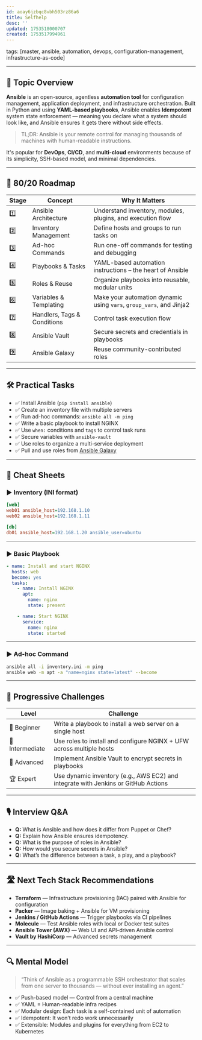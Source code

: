 ```yaml
---
id: aoay6jzbqc8vbh503rz86a6
title: Selfhelp
desc: ''
updated: 1753518000707
created: 1753517994961
---
```

tags: [master, ansible, automation, devops, configuration-management, infrastructure-as-code]

---

## 📌 Topic Overview

**Ansible** is an open-source, agentless **automation tool** for configuration management, application deployment, and infrastructure orchestration. Built in Python and using **YAML-based playbooks**, Ansible enables **Idempotent** system state enforcement — meaning you declare what a system should look like, and Ansible ensures it gets there without side effects.

> TL;DR: Ansible is your remote control for managing thousands of machines with human-readable instructions.

It's popular for **DevOps**, **CI/CD**, and **multi-cloud** environments because of its simplicity, SSH-based model, and minimal dependencies.

---

## 🚀 80/20 Roadmap

| Stage | Concept                      | Why It Matters                                                        |
|-------|------------------------------|------------------------------------------------------------------------|
| 1️⃣    | Ansible Architecture         | Understand inventory, modules, plugins, and execution flow            |
| 2️⃣    | Inventory Management         | Define hosts and groups to run tasks on                               |
| 3️⃣    | Ad-hoc Commands              | Run one-off commands for testing and debugging                        |
| 4️⃣    | Playbooks & Tasks            | YAML-based automation instructions – the heart of Ansible             |
| 5️⃣    | Roles & Reuse                | Organize playbooks into reusable, modular units                       |
| 6️⃣    | Variables & Templating       | Make your automation dynamic using `vars`, `group_vars`, and Jinja2   |
| 7️⃣    | Handlers, Tags & Conditions | Control task execution flow                                           |
| 8️⃣    | Ansible Vault                | Secure secrets and credentials in playbooks                           |
| 9️⃣    | Ansible Galaxy               | Reuse community-contributed roles                                     |

---

## 🛠️ Practical Tasks

- ✅ Install Ansible (`pip install ansible`)  
- ✅ Create an inventory file with multiple servers  
- ✅ Run ad-hoc commands: `ansible all -m ping`  
- ✅ Write a basic playbook to install NGINX  
- ✅ Use `when:` conditions and `tags` to control task runs  
- ✅ Secure variables with `ansible-vault`  
- ✅ Use roles to organize a multi-service deployment  
- ✅ Pull and use roles from [Ansible Galaxy](https://galaxy.ansible.com)

---

## 🧾 Cheat Sheets

### ▶️ Inventory (INI format)

```ini
[web]
web01 ansible_host=192.168.1.10
web02 ansible_host=192.168.1.11

[db]
db01 ansible_host=192.168.1.20 ansible_user=ubuntu
````

---

### ▶️ Basic Playbook

```yaml
- name: Install and start NGINX
  hosts: web
  become: yes
  tasks:
    - name: Install NGINX
      apt:
        name: nginx
        state: present

    - name: Start NGINX
      service:
        name: nginx
        state: started
```

---

### ▶️ Ad-hoc Command

```bash
ansible all -i inventory.ini -m ping
ansible web -m apt -a "name=nginx state=latest" --become
```

---

## 🎯 Progressive Challenges

| Level           | Challenge                                                                          |
| --------------- | ---------------------------------------------------------------------------------- |
| 🥉 Beginner     | Write a playbook to install a web server on a single host                          |
| 🥈 Intermediate | Use roles to install and configure NGINX + UFW across multiple hosts               |
| 🥇 Advanced     | Implement Ansible Vault to encrypt secrets in playbooks                            |
| 🏆 Expert       | Use dynamic inventory (e.g., AWS EC2) and integrate with Jenkins or GitHub Actions |

---

## 🎙️ Interview Q\&A

* **Q:** What is Ansible and how does it differ from Puppet or Chef?
* **Q:** Explain how Ansible ensures idempotency.
* **Q:** What is the purpose of roles in Ansible?
* **Q:** How would you secure secrets in Ansible?
* **Q:** What’s the difference between a task, a play, and a playbook?

---

## 🛣️ Next Tech Stack Recommendations

* **Terraform** — Infrastructure provisioning (IAC) paired with Ansible for configuration
* **Packer** — Image baking + Ansible for VM provisioning
* **Jenkins / GitHub Actions** — Trigger playbooks via CI pipelines
* **Molecule** — Test Ansible roles with local or Docker test suites
* **Ansible Tower (AWX)** — Web UI and API-driven Ansible control
* **Vault by HashiCorp** — Advanced secrets management

---

## 🔍 Mental Model

> “Think of Ansible as a programmable SSH orchestrator that scales from one server to thousands — without ever installing an agent.”

* ✅ Push-based model — Control from a central machine
* ✅ YAML = Human-readable infra recipes
* ✅ Modular design: Each task is a self-contained unit of automation
* ✅ Idempotent: It won’t redo work unnecessarily
* ✅ Extensible: Modules and plugins for everything from EC2 to Kubernetes
